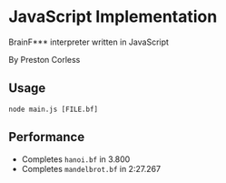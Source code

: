 
# JavaScript Implementation

BrainF*** interpreter written in JavaScript

By Preston Corless

## Usage

`node main.js [FILE.bf]`

## Performance

- Completes `hanoi.bf` in 3.800
- Completes `mandelbrot.bf` in 2:27.267

